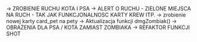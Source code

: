 -> ZROBIENIE RUCHU KOTA I PSA
-> ALERT O RUCHU - ZIELONE MIEJSCA NA RUCH - TAK JAK FUNKCJONALNOSC KARTY KREW ITP.
-> zrobienie nowej karty card_pet na pety
-> Aktualizacja funkcji dmgZombiak()
-> OBRAŻENIA DLA PSA / KOTA ZAMIAST ZOMBIAKA
-> REFAKTOR FUNKCJI SHOT